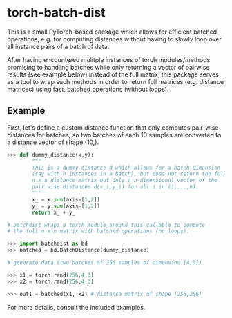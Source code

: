# torch-batch-dist  

This is a small PyTorch-based package which allows for efficient batched operations, e.g. for computing distances without having to slowly loop over all instance pairs of a batch of data.

After having encountered mulitple instances of torch modules/methods promising to handling batches while only returning a vector of pairwise results (see example below) instead of the full matrix, this package serves as a tool to wrap such methods in order to return full matrices (e.g. distance matrices) using fast, batched operations (without loops). 

## Example  

First, let's define a custom distance function that only computes pair-wise distances for batches, so two batches of each 10 samples are 
converted to a distance vector of shape (10,).
```python  
>>> def dummy_distance(x,y):
        """
        This is a dummy distance d which allows for a batch dimension 
        (say with n instances in a batch), but does not return the full 
        n x n distance matrix but only a n-dimensional vector of the 
        pair-wise distances d(x_i,y_i) for all i in (1,...,n). 
        """
        x_ = x.sum(axis=[1,2])
        y_ = y.sum(axis=[1,2])
        return x_ + y_

# batchdist wraps a torch module around this callable to compute 
# the full n x n matrix with batched operations (no loops). 

>>> import batchdist as bd
>>> batched = bd.BatchDistance(dummy_distance)

# generate data (two batches of 256 samples of dimension [4,3])

>>> x1 = torch.rand(256,4,3)
>>> x2 = torch.rand(256,4,3)

>>> out1 = batched(x1, x2) # distance matrix of shape [256,256]
```
 
For more details, consult the included examples.


